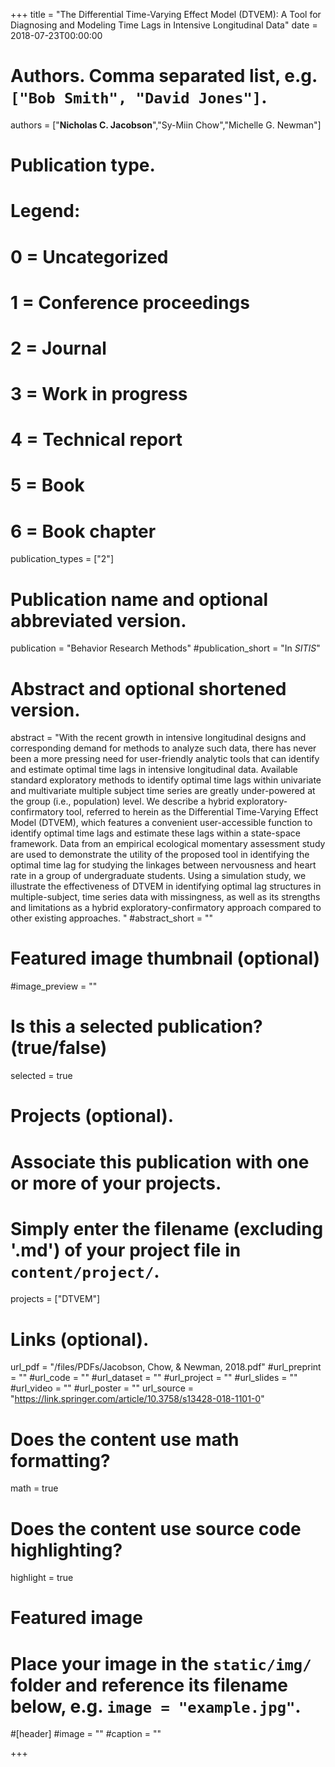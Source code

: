 +++
title = "The Differential Time-Varying Effect Model (DTVEM): A Tool for Diagnosing and Modeling Time Lags in Intensive Longitudinal Data"
date = 2018-07-23T00:00:00

# Authors. Comma separated list, e.g. `["Bob Smith", "David Jones"]`.
authors = ["**Nicholas C. Jacobson**","Sy-Miin Chow","Michelle G. Newman"]

# Publication type.
# Legend:
# 0 = Uncategorized
# 1 = Conference proceedings
# 2 = Journal
# 3 = Work in progress
# 4 = Technical report
# 5 = Book
# 6 = Book chapter
publication_types = ["2"]

# Publication name and optional abbreviated version.
publication = "Behavior Research Methods"
#publication_short = "In *SITIS*"

# Abstract and optional shortened version.
abstract = "With the recent growth in intensive longitudinal designs and corresponding demand for methods to analyze such data, there has never been a more pressing need for user-friendly analytic tools that can identify and estimate optimal time lags in intensive longitudinal data. Available standard exploratory methods to identify optimal time lags within univariate and multivariate multiple subject time series are greatly under-powered at the group (i.e., population) level. We describe a hybrid exploratory-confirmatory tool, referred to herein as the Differential Time-Varying Effect Model (DTVEM), which features a convenient user-accessible function to identify optimal time lags and estimate these lags within a state-space framework. Data from an empirical ecological momentary assessment study are used to demonstrate the utility of the proposed tool in identifying the optimal time lag for studying the linkages between nervousness and heart rate in a group of undergraduate students. Using a simulation study, we illustrate the effectiveness of DTVEM in identifying optimal lag structures in multiple-subject, time series data with missingness, as well as its strengths and limitations as a hybrid exploratory-confirmatory approach compared to other existing approaches. "
#abstract_short = ""

# Featured image thumbnail (optional)
#image_preview = ""

# Is this a selected publication? (true/false)
selected = true

# Projects (optional).
#   Associate this publication with one or more of your projects.
#   Simply enter the filename (excluding '.md') of your project file in `content/project/`.
projects = ["DTVEM"]

# Links (optional).
url_pdf = "/files/PDFs/Jacobson, Chow, & Newman, 2018.pdf"
#url_preprint = ""
#url_code = ""
#url_dataset = ""
#url_project = ""
#url_slides = ""
#url_video = ""
#url_poster = ""
url_source = "https://link.springer.com/article/10.3758/s13428-018-1101-0"

# Does the content use math formatting?
math = true

# Does the content use source code highlighting?
highlight = true

# Featured image
# Place your image in the `static/img/` folder and reference its filename below, e.g. `image = "example.jpg"`.
#[header]
#image = ""
#caption = ""

+++

